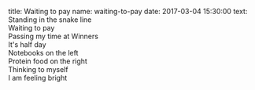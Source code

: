title: Waiting to pay
name: waiting-to-pay
date: 2017-03-04 15:30:00
text:
Standing in the snake line  
Waiting to pay  
Passing my time at Winners  
It's half day  
Notebooks on the left  
Protein food on the right  
Thinking to myself  
I am feeling bright